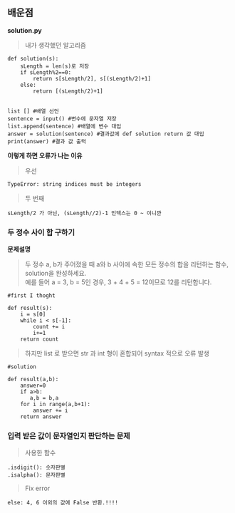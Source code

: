 ## 배운점

**solution.py**
> 내가 생각했던 알고리즘
```
def solution(s):
    sLength = len(s)로 저장
    if sLength%2==0:
        return s[sLength/2], s[(sLength/2)+1]
    else:
        return [(sLength/2)+1]


list [] #배열 선언
sentence = input() #변수에 문자열 저장
list.append(sentence) #배열에 변수 대입
answer = solution(sentence) #결과값에 def solution return 값 대입
print(answer) #결과 값 출력
```
**이렇게 하면 오류가 나는 이유**
> 우선
```
TypeError: string indices must be integers
```
> 두 번째
```
sLength/2 가 아닌, (sLength//2)-1 인덱스는 0 ~ 이니깐
```

### 두 정수 사이 합 구하기
**문제설명**
> 두 정수 a, b가 주어졌을 때 a와 b 사이에 속한 모든 정수의 합을 리턴하는 함수, solution을 완성하세요.  
> 예를 들어 a = 3, b = 5인 경우, 3 + 4 + 5 = 12이므로 12를 리턴합니다.
```
#first I thoght

def result(s):
    i = s[0]
    while i < s[-1]:
        count += i
        i+=1
    return count
```
> 하지만 list 로 받으면 str 과 int 형이 혼합되어 syntax 적으로 오류 발생
```
#solution

def result(a,b):
    answer=0
    if a>b:
       a,b = b,a
    for i in range(a,b+1):
        answer += i
    return answer
```

### 입력 받은 값이 문자열인지 판단하는 문제
> 사용한 함수
```
.isdigit(): 숫자판별
.isalpha(): 문자판별
```
> Fix error
```
else: 4, 6 이외의 값에 False 반환.!!!!
```
